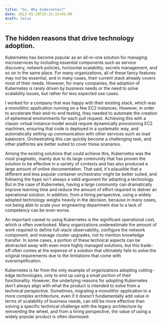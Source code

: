 ```yaml
---
title: "So, Why Kubernetes?"
date: 2022-05-20T15:15:31+01:00
draft: false
---
```


## The hidden reasons that drive technology adoption.

Kubernetes has become popular as an all-in-one solution for managing microservices by including essential components such as service discovery, network policies, horizontal scalability, secrets management, and so on in the same place. For many organizations, all of these fancy features may not be essential, and in many cases, their current stack already covers most of their needs. However, for many companies, the adoption of Kubernetes is rarely driven by business needs or the need to solve scalability issues, but rather for less expected use cases.

I worked for a company that was happy with their existing stack, which was a monolithic application running on a few EC2 instances. However, in order to accelerate their end-to-end testing, they needed to automate the creation of ephemeral environments for each pull request. Achieving this with a classic virtual instance model would require dynamically provisioning EC2 machines, ensuring that code is deployed in a systematic way, and automatically setting up communication with other services such as load balancers. Orchestrating this can quickly become a challenging task, and other platforms are better suited to cover these scenarios.

Among the existing solutions that could achieve this, Kubernetes was the most pragmatic, mainly due to its large community that has proven the solution to be effective in a variety of contexts and has also produced a large amount of online documentation. That said, it's plausible that a different and less popular container orchestrator might be better suited, and following the hype isn't always a valid argument for adopting a technology. But in the case of Kubernetes, having a large community can dramatically improve learning time and reduce the amount of effort required to deliver an operational solution. In addition, from a hiring perspective, using a widely adopted technology weighs heavily in the decision, because in many cases, not being able to scale your engineering department due to a lack of competency can be even worse.

An important caveat to using Kubernetes is the significant operational cost, which is often overlooked. Many organizations underestimate the amount of work required to define full-stack observability, configure the network component, and manage cluster upgrades, not to mention knowledge transfer. In some cases, a portion of these technical aspects can be abstracted away with even more highly managed solutions, but this trade-off often comes at the expense of a solution that ultimately fails to solve the original requirements due to the limitations that come with oversimplification.

Kubernetes is far from the only example of organizations adopting cutting-edge technologies, only to end up using a small portion of their functionality. However, the underlying reasons for adopting Kubernetes don't always align with what the product is intended to solve from a technical perspective. Sometimes, migrating a monolithic application to a more complex architecture, even if it doesn't fundamentally add value in terms of scalability of business needs, can still be more effective than solving a specific technical challenge with the legacy architecture by reinventing the wheel, and from a hiring perspective, the value of using a widely popular product is often dismissed.
